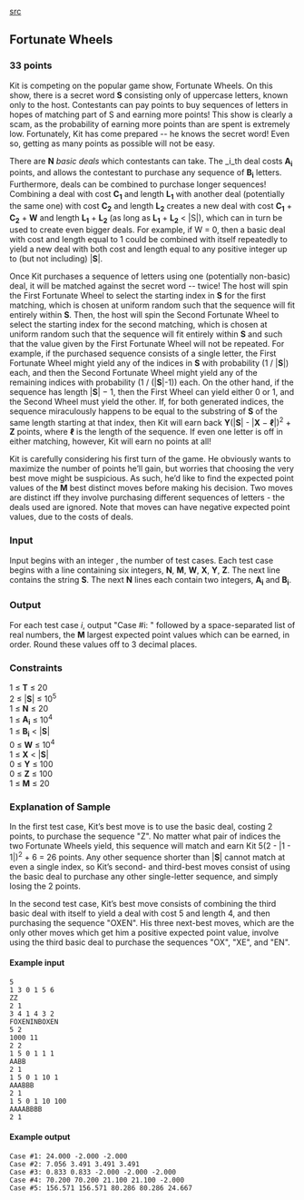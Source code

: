 [src](https://www.facebook.com/hackercup/problems.php?pid=1418569468390467&round=180228228840273)

## Fortunate Wheels

### 33 points 

Kit is competing on the popular game show, Fortunate Wheels. On this show,
there is a secret word **S** consisting only of uppercase letters, known only
to the host. Contestants can pay points to buy sequences of letters in hopes
of matching part of S and earning more points! This show is clearly a scam, as
the probability of earning more points than are spent is extremely low.
Fortunately, Kit has come prepared -- he knows the secret word! Even so,
getting as many points as possible will not be easy.

There are **N** _basic deals_ which contestants can take. The _i_th deal costs
**A<sub>i</sub>** points, and allows the contestant to purchase any sequence
of **B<sub>i</sub>** letters. Furthermore, deals can be combined to purchase
longer sequences! Combining a deal with cost **C<sub>1</sub>** and length
**L<sub>1</sub>** with another deal (potentially the same one) with cost
**C<sub>2</sub>** and length **L<sub>2</sub>** creates a new deal with cost
**C<sub>1</sub>** \+ **C<sub>2</sub>** \+ **W** and length **L<sub>1</sub>**
\+ **L<sub>2</sub>** (as long as **L<sub>1</sub>** \+ **L<sub>2</sub>** <
|S|), which can in turn be used to create even bigger deals. For example, if W
= 0, then a basic deal with cost and length equal to 1 could be combined with
itself repeatedly to yield a new deal with both cost and length equal to any
positive integer up to (but not including) |**S**|.

Once Kit purchases a sequence of letters using one (potentially non-basic)
deal, it will be matched against the secret word -- twice! The host will spin
the First Fortunate Wheel to select the starting index in **S** for the first
matching, which is chosen at uniform random such that the sequence will fit
entirely within **S**. Then, the host will spin the Second Fortunate Wheel to
select the starting index for the second matching, which is chosen at uniform
random such that the sequence will fit entirely within **S** and such that the
value given by the First Fortunate Wheel will not be repeated. For example, if
the purchased sequence consists of a single letter, the First Fortunate Wheel
might yield any of the indices in **S** with probability (1 / |**S**|) each,
and then the Second Fortunate Wheel might yield any of the remaining indices
with probability (1 / (|**S**|-1)) each. On the other hand, if the sequence
has length |**S**| − 1, then the First Wheel can yield either 0 or 1, and the
Second Wheel must yield the other. If, for both generated indices, the
sequence miraculously happens to be equal to the substring of **S** of the
same length starting at that index, then Kit will earn back **Y**(|**S**| -
|**X** − **ℓ**|)<sup>2</sup> \+ **Z** points, where **ℓ** is the length of the
sequence. If even one letter is off in either matching, however, Kit will earn
no points at all!

Kit is carefully considering his first turn of the game. He obviously wants to
maximize the number of points he’ll gain, but worries that choosing the very
best move might be suspicious. As such, he’d like to find the expected point
values of the **M** best distinct moves before making his decision. Two moves
are distinct iff they involve purchasing different sequences of letters - the
deals used are ignored. Note that moves can have negative expected point
values, due to the costs of deals.

### Input

Input begins with an integer , the number of test cases. Each test case begins
with a line containing six integers, **N**, **M**, **W**, **X**, **Y**, **Z**.
The next line contains the string **S**. The next **N** lines each contain two
integers, **A<sub>i</sub>** and **B<sub>i</sub>**.

### Output

For each test case _i_, output "Case #i: " followed by a space-separated list
of real numbers, the **M** largest expected point values which can be earned,
in order. Round these values off to 3 decimal places.

### Constraints

1 ≤ **T** ≤ 20  
2 ≤ |**S**| ≤ 10<sup>5</sup>  
1 ≤ **N** ≤ 20  
1 ≤ **A<sub>i</sub>** ≤ 10<sup>4</sup>  
1 ≤ **B<sub>i</sub>** < |**S**|  
0 ≤ **W** ≤ 10<sup>4</sup>  
1 ≤ **X** < |**S**|  
0 ≤ **Y** ≤ 100  
0 ≤ **Z** ≤ 100  
1 ≤ **M** ≤ 20  

### Explanation of Sample

In the first test case, Kit’s best move is to use the basic deal, costing 2
points, to purchase the sequence "Z". No matter what pair of indices the two
Fortunate Wheels yield, this sequence will match and earn Kit 5(2 - |1 -
1|)<sup>2</sup> \+ 6 = 26 points. Any other sequence shorter than |**S**|
cannot match at even a single index, so Kit’s second- and third-best moves
consist of using the basic deal to purchase any other single-letter sequence,
and simply losing the 2 points.

In the second test case, Kit’s best move consists of combining the third basic
deal with itself to yield a deal with cost 5 and length 4, and then purchasing
the sequence "OXEN". His three next-best moves, which are the only other moves
which get him a positive expected point value, involve using the third basic
deal to purchase the sequences "OX", "XE", and "EN".

#### Example input

```
5
1 3 0 1 5 6
ZZ
2 1
3 4 1 4 3 2
FOXENINBOXEN
5 2
1000 11
2 2
1 5 0 1 1 1
AABB
2 1
1 5 0 1 10 1
AAABBB
2 1
1 5 0 1 10 100
AAAABBBB
2 1

```

#### Example output

```
Case #1: 24.000 -2.000 -2.000
Case #2: 7.056 3.491 3.491 3.491
Case #3: 0.833 0.833 -2.000 -2.000 -2.000
Case #4: 70.200 70.200 21.100 21.100 -2.000
Case #5: 156.571 156.571 80.286 80.286 24.667

```
